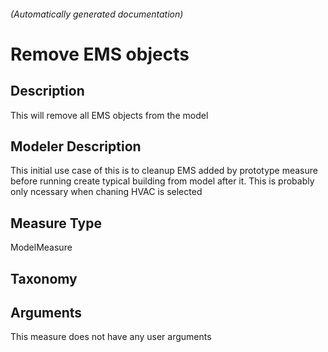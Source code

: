 

###### (Automatically generated documentation)

# Remove EMS objects

## Description
This will remove all EMS objects from the model

## Modeler Description
This initial use case of this is to cleanup EMS added by prototype measure before running create typical building from model after it. This is probably only ncessary when chaning HVAC is selected

## Measure Type
ModelMeasure

## Taxonomy


## Arguments




This measure does not have any user arguments


